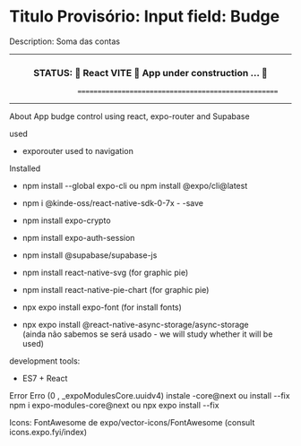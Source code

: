 <h1>Titulo Provisório: Input field: Budge </h1>


Description: Soma das contas

---------------------------------------------------------------------------------------------------------

 
<h3 align="center"> 
     STATUS: 🚧  React VITE 🚀 App under construction ...  🚧 
</h3>


                     ==================================================
                      

--------------------------------------------------------------------------------------

About
App budge control using react, expo-router and Supabase


used
- exporouter    used to navigation


Installed 
- npm install --global expo-cli  ou  npm install @expo/cli@latest
- npm i @kinde-oss/react-native-sdk-0-7x - -save
- npm install expo-crypto
- npm install expo-auth-session
- npm install @supabase/supabase-js
- npm install react-native-svg  (for graphic pie)
- npm install react-native-pie-chart (for graphic pie)
- npx expo install expo-font (for install fonts)



- npx expo install @react-native-async-storage/async-storage   
 (ainda não sabemos se será usado - we will study whether it will be used)


development tools:
- ES7 + React


Error
Erro (0 , _expoModulesCore.uuidv4) instale -core@next ou install --fix
npm i expo-modules-core@next   ou   npx expo install --fix


Icons: FontAwesome de  expo/vector-icons/FontAwesome (consult icons.expo.fyi/index)
